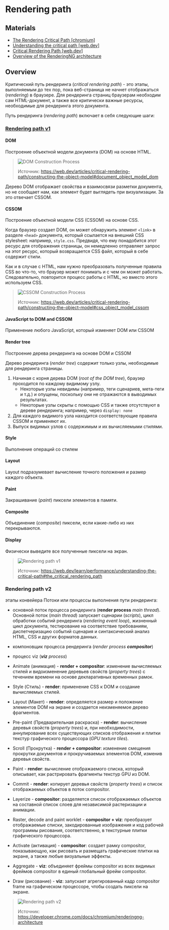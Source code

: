 # Rendering path

## Materials

- [The Rendering Critical Path [chromium]](https://www.chromium.org/developers/the-rendering-critical-path/)
- [Understanding the critical path [web.dev]](https://web.dev/learn/performance/understanding-the-critical-path)
- [Critical Rendering Path [web.dev]](https://web.dev/articles/critical-rendering-path)
- [Overview of the RenderingNG architecture](https://developer.chrome.com/docs/chromium/renderingng-architecture)

## Overview

Критический путь рендеринга (*critical rendering path*) - это этапы, выполняемым до тех пор, пока веб-страница не начнет отображаться (*rendering*) в браузере. Для рендеринга страниц браузерам необходим сам HTML-документ, а также все критически важные ресурсы, необходимые для рендеринга этого документа.

Путь рендеринга (*rendering path*) включает в себя следующие шаги:

### [Rendering path v1](https://web.dev/articles/critical-rendering-path)

#### DOM

Построение объектной модели документа (DOM) на основе HTML.

> ![DOM Construction Process](../../assets/dom-construction-process.png)
>
> Источник: <https://web.dev/articles/critical-rendering-path/constructing-the-object-model#document_object_model_dom>

Дерево DOM отображает свойства и взаимосвязи разметки документа, но не сообщает нам, как элемент будет выглядеть при визуализации. За это отвечает CSSOM.

#### CSSOM

Построение объектной модели CSS (CSSOM) на основе CSS.

Когда браузер создает DOM, он может обнаружить элемент `<link>` в разделе `<head>` документа, который ссылается на внешний CSS stylesheet: например, `style.css`. Предвидя, что ему понадобится этот ресурс для отображения страницы, он немедленно отправляет запрос на этот ресурс, который возвращается CSS файл, который в себе содержит стили.

Как и в случае с HTML, нам нужно преобразовать полученные правила CSS во что-то, что браузер может понимать и с чем он может работать. Следовательно, повторится процесс работы с HTML, но вместо этого используем CSS.

> ![CSSOM Construction Process](../../assets/cssom-construction-steps.png)
>
> Источник: <https://web.dev/articles/critical-rendering-path/constructing-the-object-model#css_object_model_cssom>

#### JavaScript to DOM and CSSOM

Применение любого JavaScript, который изменяет DOM или CSSOM

#### Render tree

Построение дерева рендеринга на основе DOM и CSSOM

Дерево рендеринга (*render tree*) содержит только узлы, необходимые для рендеринга страницы.

1. Начиная с корня дерева DOM (*root of the DOM tree*), браузер проходится по каждому видимому узлу.
   - Некоторые узлы невидимы (например, теги сценариев, мета-теги и т.д.) и опущены, поскольку они не отражаются в выводимых результатах.
   - Некоторые узлы скрыты с помощью CSS и также отсутствуют в дереве рендеринга; например, через `display: none`
2. Для каждого видимого узла находится соответствующие правила CSSOM и применяют их.
3. Выпуск видимых узлов с содержимым и их вычисляемыми стилями.

#### Style

Выполнение операций со стилем

#### Layout

Layout подразумевает вычисление точного положения и размер каждого объекта.

#### Paint

Закрашивание (*paint*) пиксели элементов в памяти.

#### Composite

Объединение (*composite*) пиксели, если какие-либо из них перекрываются.

#### Display

Физически выведите все полученные пиксели на экран.

> ![Rendering path v1](../../assets/rendering-path.svg)
>
> Источник: <https://web.dev/learn/performance/understanding-the-critical-path#the_critical_rendering_path>

### Rendering path v2

этапы конвейера
Потоки или процессы выполнения пути рендеринга:

- основной поток процесса рендеринга (**render process** *main thread*). Основной поток (*main thread*) запускает сценарии (*scripts*), цикл обработки событий рендеринга (*rendering event loop*), жизненный цикл документа, тестирование на соответствие требованиям, диспетчеризацию событий сценария и синтаксический анализ HTML, CSS и других форматов данных.
- компоновщик процесса рендеринга (*render process* ***compositor***)
- процесс viz (***viz*** *process*)

- Animate (анимация) - **render + compositor**: изменение вычисляемых стилей и видоизменение деревьев свойств (*property trees*) с течением времени на основе декларативных временных рамок.
- Style (Стиль) - **render**: применение CSS к DOM и создание вычисляемых стилей.
- Layout (Макет) - **render**: определяется размер и положение элементов DOM на экране и создается неизменяемое дерево фрагментов.
- Pre-paint (Предварительная раскраска) - **render**: вычисление деревья свойств (*property trees*) и, при необходимости, аннулирование всех существующих списков отображения и плитки текстур графического процессора (*GPU texture tiles*).
- Scroll (Прокрутка) - **render + compositor**: изменение смещения прокрутки документов и прокручиваемых элементов DOM, изменив деревья свойств.
- Paint - **render**: вычисление отображаемого списка, который описывает, как растрировать фрагменты текстур GPU из DOM.
- Commit - **render**: копирует деревья свойств (*property trees*) и список отображаемых объектов в поток compositor.
- Layerize - **compositor**: разделяется список отображаемых объектов на составной список слоев для независимой растеризации и анимации.
- Raster, decode and paint worklet - **compositor + viz**: преобразует отображаемые списки, закодированные изображения и код рабочей программы рисования, соответственно, в текстурные плитки графического процессора.
- Activate (активация) - **compositor**: создает рамку compositor, показывающую, как рисовать и размещать графические плитки на экране, а также любые визуальные эффекты.
- Aggregate - **viz**: объединяет фреймы compositor из всех видимых фреймов compositor в единый глобальный фрейм compositor.
- Draw (рисование) - **viz**: запускает агрегированный кадр compositor frame на графическом процессоре, чтобы создать пиксели на экране.

> ![Rendering path v2](../../assets/rendering-path-v2.jpeg)
>
> Источник: <https://developer.chrome.com/docs/chromium/renderingng-architecture>
